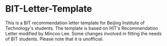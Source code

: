 # BIT-Letter-Template
This is a BIT recommendation letter template for Beijing Institute of Technology's students. The template is based on HIT's Recommendation Letter modified by Mincoo Lee. Some changes involved in fitting the needs of BIT students. Please note that it is unofficial. 
